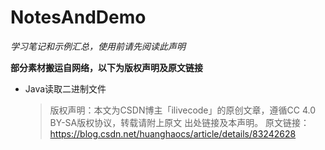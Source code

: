 # NotesAndDemo
*学习笔记和示例汇总，使用前请先阅读此声明*

**部分素材搬运自网络，以下为版权声明及原文链接**
- Java读取二进制文件
   >版权声明：本文为CSDN博主「ilivecode」的原创文章，遵循CC 4.0 BY-SA版权协议，转载请附上原文
   >出处链接及本声明。
   >原文链接：https://blog.csdn.net/huanghaocs/article/details/83242628
